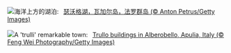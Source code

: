 ![](https://www.bing.com/th?id=OHR.FaroeLake_ZH-CN3977660997_UHD.jpg&w=1000)海洋上方的湖泊:&nbsp;&ensp;[瑟沃格湖，瓦加尔岛，法罗群岛 (© Anton Petrus/Getty Images)](https://www.bing.com/th?id=OHR.FaroeLake_ZH-CN3977660997_UHD.jpg)
<br><br/>
![](https://www.bing.com/th?id=OHR.TrulliHouses_EN-US3489439665_UHD.jpg&w=1000)A 'trulli' remarkable town:&nbsp;&ensp;[Trullo buildings in Alberobello, Apulia, Italy (© Feng Wei Photography/Getty Images)](https://www.bing.com/th?id=OHR.TrulliHouses_EN-US3489439665_UHD.jpg)
<br><br/>
